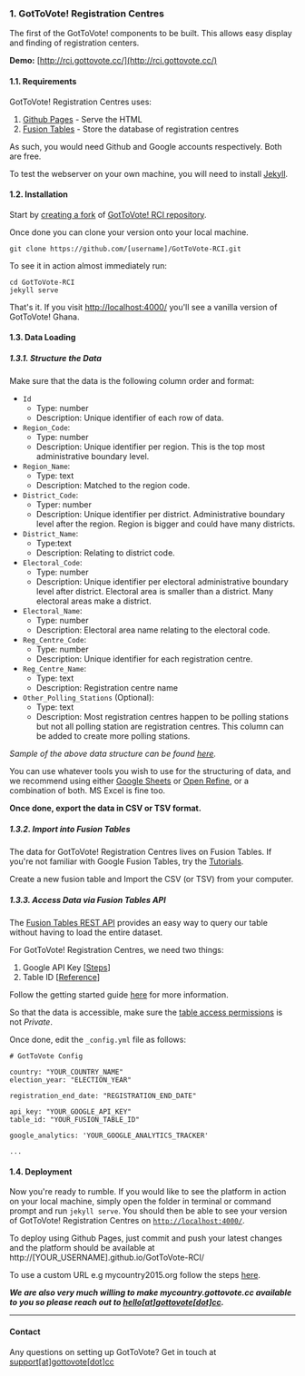 ### 1. GotToVote! Registration Centres

The first of the GotToVote! components to be built. This allows easy display and finding of registration centers.

**Demo:** [http://rci.gottovote.cc/](http://rci.gottovote.cc/)

#### 1.1. Requirements

GotToVote! Registration Centres uses:

1. [Github Pages](https://pages.github.com/) - Serve the HTML
2. [Fusion Tables](https://support.google.com/fusiontables/answer/2571232?hl=en) - Store the database of registration centres

As such, you would need Github and Google accounts respectively. Both are free.

To test the webserver on your own machine, you will need to install [Jekyll](http://jekyllrb.com/).


#### 1.2. Installation

Start by [creating a fork](https://help.github.com/articles/fork-a-repo/) of [GotToVote! RCI repository](https://github.com/CodeForAfrica/GotToVote-RCI).

Once done you can clone your version onto your local machine.

    git clone https://github.com/[username]/GotToVote-RCI.git

To see it in action almost immediately run:

    cd GotToVote-RCI
    jekyll serve

That's it. If you visit [http://localhost:4000/](http://localhost:4000/) you'll see a vanilla version of GotToVote! Ghana.

#### 1.3. Data Loading

##### 1.3.1. Structure the Data

Make sure that the data is the following column order and format:

- `Id`
  - Type: number
  - Description: Unique identifier of each row of data.
- `Region_Code`:
  - Type: number
  - Description: Unique identifier per region. This is the top most administrative boundary level.
- `Region_Name`:
  - Type: text
  - Description: Matched to the region code.
- `District_Code`:
  - Typer: number
  - Description: Unique identifier per district. Administrative boundary level after the region. Region is bigger and could have many districts.
- `District_Name`:
  - Type:text
  - Description: Relating to district code.
- `Electoral_Code`:
  - Type: number
  - Description: Unique identifier per electoral administrative boundary level after district. Electoral area is smaller than a district. Many electoral areas make a district.
- `Electoral_Name`:
  - Type: number
  - Description: Electoral area name relating to the electoral code.
- `Reg_Centre_Code`:
  - Type: number
  - Description: Unique identifier for each registration centre.
- `Reg_Centre_Name`:
  - Type: text
  - Description: Registration centre name
- `Other_Polling_Stations` (Optional):
  - Type: text
  - Description: Most registration centres happen to be polling stations but not all polling station are registration centres. This column can be added to create more polling stations.

*Sample of the above data structure can be found [here](https://www.google.com/fusiontables/DataSource?docid=1NMs_iAwYIZqdEBDVVuxA7nN4BQlvQwNAgevtPkYx#rows:id=1).*

You can use whatever tools you wish to use for the structuring of data, and we recommend using either [Google Sheets](https://www.google.com/sheets/about/) or [Open Refine](http://openrefine.org/), or a combination of both. MS Excel is fine too.

**Once done, export the data in CSV or TSV format.**

##### 1.3.2. Import into Fusion Tables

The data for GotToVote! Registration Centres lives on Fusion Tables. If you're not familiar with Google Fusion Tables, try the [Tutorials](http://www.google.com/support/fusiontables/bin/answer.py?answer=184641).

Create a new fusion table and Import the CSV (or TSV) from your computer.

##### 1.3.3. Access Data via Fusion Tables API

The [Fusion Tables REST API](https://developers.google.com/fusiontables/docs/v2/getting_started) provides an easy way to query our table without having to load the entire dataset.

For GotToVote! Registration Centres, we need two things:

1. Google API Key [[Steps](https://developers.google.com/fusiontables/docs/v2/using#APIKey)]
2. Table ID [[Reference](https://developers.google.com/fusiontables/docs/v2/getting_started#background-concepts)]

Follow the getting started guide [here](https://developers.google.com/fusiontables/docs/v2/getting_started) for more information.

So that the data is accessible, make sure the [table access permissions](https://developers.google.com/fusiontables/docs/v2/using#authTbl) is not *Private*.

Once done, edit the `_config.yml` file as follows:

    # GotToVote Config
    
    country: "YOUR_COUNTRY_NAME"
    election_year: "ELECTION_YEAR"
    
    registration_end_date: "REGISTRATION_END_DATE"
    
    api_key: "YOUR_GOOGLE_API_KEY"
    table_id: "YOUR_FUSION_TABLE_ID"
    
    google_analytics: 'YOUR_GOOGLE_ANALYTICS_TRACKER'
    
    ...


#### 1.4. Deployment

Now you're ready to rumble. If you would like to see the platform in action on your local machine, simply open the folder in terminal or command prompt and run `jekyll serve`. You should then be able to see your version of GotToVote! Registration Centres on [`http://localhost:4000/`](http://localhost:4000).

To deploy using Github Pages, just commit and push your latest changes and the platform should be available at http://[YOUR_USERNAME].github.io/GotToVote-RCI/

To use a custom URL e.g mycountry2015.org follow the steps [here](https://help.github.com/articles/setting-up-a-custom-domain-with-github-pages/).

***We are also very much willing to make mycountry.gottovote.cc available to you so please reach out to [hello[at]gottovote[dot]cc](mailto:hello@gottovote.cc).***

---

#### Contact

Any questions on setting up GotToVote? Get in touch at [support[at]gottovote[dot]cc](mailto:support@gottovote.cc) 


